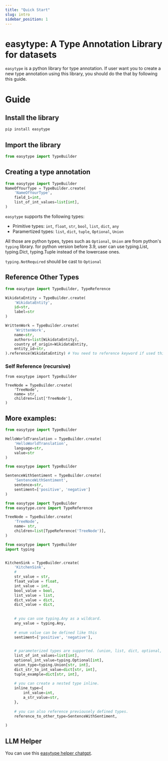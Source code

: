 ```yaml
---
title: "Quick Start"
slug: intro
sidebar_position: 1
---
```


# easytype: A Type Annotation Library for datasets

`easytype` is a python library for type annotation. If user want you to create a new type annotation using this library,
you should do the that by following this guide.

# Guide

## Install the library

```python
pip install easytype
```

## Import the library

```python
from easytype import TypeBuilder
```

## Creating a type annotation

```python
from easytype import TypeBuilder
NameOfYourType = TypeBuilder.create(
    'NameOfYourType',
    field_1=int,
    list_of_int_values=list[int],
)
```

`easytype` supports the following types:

* Primitive types: `int`, `float`, `str`, `bool`, `list`, `dict`, `any`
* Paramertized types: `list`, `dict`, `tuple`, `Optional`, `Union`

All those are python types, types such as `Optional`, `Union` are from python's `typing` library.
for python version before 3.9, user can use typing.List, typing.Dict, typing.Tuple instead of the lowercase ones.

`typing.NotRequired` should be cast to `Optional`

## Reference Other Types

```python
from easytype import TypeBuilder, TypeReference

WikidataEntity = TypeBuilder.create(
    'WikidataEntity',
    id=str,
    label=str
)

WrittenWork = TypeBuilder.create(
    'WrittenWork',
    name=str,
    authors=list[WikidataEntity],
    country_of_origin=WikidataEntity,
    entity_id=str,
).reference(WikidataEntity) # You need to reference keyword if used this way.
```

### Self Reference (recursive)

```
from easytype import TypeBuilder

TreeNode = TypeBuilder.create(
    'TreeNode',
    name= str,
    children=list['TreeNode'],
)
```

## More examples:

```python title="Example: hello world"
from easytype import TypeBuilder

HelloWorldTranslation = TypeBuilder.create(
    'HelloWorldTranslation',
    language=str,
    value=str
)
```

```python title="Example: enum types"
from easytype import TypeBuilder

SentenceWithSentiment = TypeBuilder.create(
    'SentenceWithSentiment',
    sentence=str,
    sentiment=['positive', 'negative']
)
```

```python title="Example: recursive types"
from easytype import TypeBuilder
from easytype.core import TypeReference

TreeNode = TypeBuilder.create(
    'TreeNode',
    name= str,
    children=list[TypeReference('TreeNode')],
)
```

```python title="Example: Kitchen Sink"
from easytype import TypeBuilder
import typing


KitchenSink = TypeBuilder.create(
    'KitchenSink',
    # 
    str_value = str,
    float_value = float,
    int_value = int,
    bool_value = bool,
    list_value = list,
    dict_value = dict,
    dict_value = dict,
    
    
    # you can use typing.Any as a wildcard.
    any_value = typing.Any,
    
    # enum value can be defined like this    
    sentiment=['positive', 'negative'],

    
    # parameterized types are supported. (union, list, dict, optional, tuple)
    list_of_int_values=list[int],
    optional_int_value=typing.Optional[int],
    union_type=typing.Union[str, int],
    dict_str_to_int_value=dict[str, int],
    tuple_example=dict[str, int],
    
    # you can create a nested type inline.
    inline_type={
        int_value=int,
        a_str_value=str,
    },
    
    # you can also reference previousely defined types.
    reference_to_other_type=SentenceWithSentiment,
    
)
```

## LLM Helper

You can use this [easytype helper chatgpt](https://chatgpt.com/g/g-67c0bdb7b8a481918e13fc6c81d59e18-easytype).
